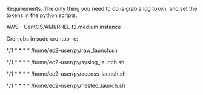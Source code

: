 Requirements:
The only thing you need to do is grab a log token, and set the tokens in the python scripts.

AWS - CentOS/AMI/RHEL t2.medium instance

Cronjobs in sudo crontab -e:

*/1 * * * * /home/ec2-user/py/raw_launch.sh

*/1 * * * * /home/ec2-user/py/syslog_launch.sh

*/1 * * * * /home/ec2-user/py/access_launch.sh

*/1 * * * * /home/ec2-user/py/nested_launch.sh
